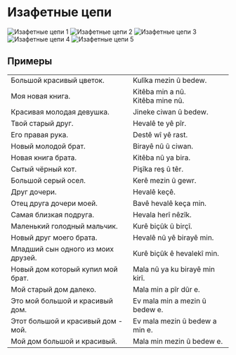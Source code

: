 # Изафетные цепи

![Изафетные цепи 1](../assets/изафетные-цепи/IMG_3462.jpg)
![Изафетные цепи 2](../assets/изафетные-цепи/IMG_3463.jpg)
![Изафетные цепи 3](../assets/изафетные-цепи/IMG_3466.jpg)
![Изафетные цепи 4](../assets/изафетные-цепи/IMG_3467.jpg)
![Изафетные цепи 5](../assets/изафетные-цепи/IMG_3469.jpg)

## Примеры

| | |
|-|-|
|Большой красивый цветок.|Kulîka mezin û bedew.|
|Моя новая книга.|Kitêba min a nû.<br/>Kitêba mine nû.|
|Красивая молодая девушка.|Jineke ciwan û bedew.|
|Твой старый друг.|Hevalê te yê pîr.|
|Его правая рука.|Destê wî yê rast.|
|Новый молодой брат.|Birayê nû û ciwan.|
|Новая книга брата.|Kitêba nû ya bira.|
|Сытый чёрный кот.|Pişîka reş û têr.|
|Большой серый осел.|Kerê mezin û gewr.|
|Друг дочери.|Hevalê keçê.|
|Отец друга дочери моей.|Bavê hevalê keça min.|
|Самая близкая подруга.|Hevala herî nêzîk.|
|Маленький голодный мальчик.|Kurê biçûk û birçî.|
|Новый друг моего брата.|Hevalê nû yê birayê min.|
|Младший сын одного из моих друзей.|Kurê biçûk ê hevalekî min.|
|Новый дом который купил мой брат.|Mala nû ya ku birayê min kirî.|
|Мой старый дом далеко.|Mala min a pîr dûr e.|
|Это мой большой и красивый дом.|Ev mala min a mezin û bedew e.|
|Этот большой и красивый дом - мой.|Ev mala mezin û bedew a min e.|
|Мой дом большой и красивый.|Mala min mezin û bedew e.|